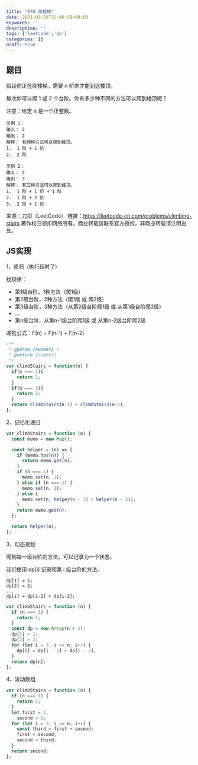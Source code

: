 ```yaml
---
title: "070.爬楼梯"
date: 2021-03-20T15:46:59+08:00
keywords: ''
description: ''
tags: ['leetcode','dp']
categories: []
draft: true
---
```


## 题目

假设你正在爬楼梯。需要 n 阶你才能到达楼顶。

每次你可以爬 1 或 2 个台阶。你有多少种不同的方法可以爬到楼顶呢？

注意：给定 n 是一个正整数。

```
示例 1：
输入： 2
输出： 2
解释： 有两种方法可以爬到楼顶。
1.  1 阶 + 1 阶
2.  2 阶

示例 2：
输入： 3
输出： 3
解释： 有三种方法可以爬到楼顶。
1.  1 阶 + 1 阶 + 1 阶
2.  1 阶 + 2 阶
3.  2 阶 + 1 阶
```

来源：力扣（LeetCode）
链接：https://leetcode-cn.com/problems/climbing-stairs
著作权归领扣网络所有。商业转载请联系官方授权，非商业转载请注明出处。


## JS实现

1、递归（执行超时了）

找规律：

- 第1级台阶，1种方法（爬1级）
- 第2级台阶，2种方法（爬1级 或 爬2级）
- 第3级台阶，3种方法（从第2级台阶爬1级 或 从第1级台阶爬2级）
- ...
- 第n级台阶，从第n-1级台阶爬1级 或 从第n-2级台阶爬2级

递推公式：F(n) = F(n-1) + F(n-2)

```javascript
/**
 * @param {number} n
 * @return {number}
 */
var climbStairs = function(n) {
  if(n === 1){
    return 1;
  } 
  if(n === 2){
    return 2;
  }
  return climbStairs(n-1) + climbStairs(n-2);
};
```

2、记忆化递归

```javascript
var climbStairs = function (n) {
  const memo = new Map();

  const helper = (n) => {
    if (memo.has(n)) {
      return memo.get(n);
    }
    if (n === 1) {
      memo.set(n, 1);
    } else if (n === 2) {
      memo.set(n, 2);
    } else {
      memo.set(n, helper(n - 1) + helper(n - 2));
    }
    return memo.get(n);
  };

  return helper(n);
};
```

3、动态规划

爬到每一级台阶的方法，可以记录为一个状态。

我们使用 dp[i] 记录爬第 i 级台阶的方法。
```
dp[1] = 1;
dp[2] = 2;
...
dp[i] = dp[i-1] + dp[i-2];
```

```javascript
var climbStairs = function (n) {
  if (n === 1) {
    return 1;
  }
  const dp = new Array(n + 1);
  dp[1] = 1;
  dp[2] = 2;
  for (let i = 3; i <= n; i++) {
    dp[i] = dp[i - 1] + dp[i - 2];
  }
  return dp[n];
};
```

4、滚动数组

```javascript
var climbStairs = function (n) {
  if (n === 1) {
    return 1;
  }
  let first = 1,
    second = 2;
  for (let i = 3; i <= n; i++) {
    const third = first + second;
    first = second;
    second = third;
  }
  return second;
};
```



